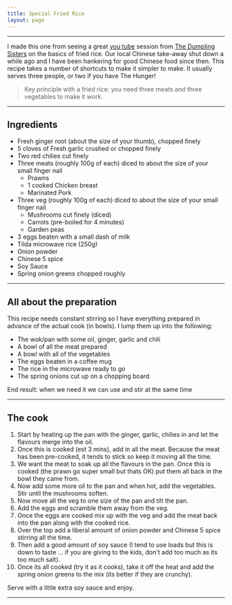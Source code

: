 ```yaml
---
title: Special Fried Rice
layout: page
---
```


---

I made this one from seeing a great [you tube](https://www.youtube.com/watch?v=f_ZRhqkWHfU) session from [The Dumpling Sisters](https://thedumplingsisters.com/) on the basics of fried rice.  Our local Chinese take-away shut down a while ago and I have been hankering for good Chinese food since then.  This recipe takes a number of shortcuts to make it simpler to make.  It usually serves three people, or two if you have The Hunger!

> Key principle with a fried rice: you need three meats and three vegetables to make it work.

---

## Ingredients

 * Fresh ginger root (about the size of your thumb), chopped finely
 * 5 cloves of Fresh garlic crushed or chopped finely
 * Two red chilies cut finely
 * Three meats (roughly 100g of each) diced to about the size of your small finger nail
    * Prawns
    * 1 cooked Chicken breast
    * Marinated Pork
 * Three veg (roughly 100g of each) diced to about the size of your small finger nail
    * Mushrooms cut finely (diced)
    * Carrots (pre-boiled for 4 minutes)
    * Garden peas
 * 3 eggs beaten with a small dash of milk
 * Tilda microwave rice (250g)
 * Onion powder
 * Chinese 5 spice
 *  Soy Sauce
 * Spring onion greens chopped roughly

---

## All about the preparation

This recipe needs constant stirring so I have everything prepared in advance of the actual cook (in bowls).  I lump them up into the following:

  * The wok/pan with some oil, ginger, garlic and chili
  * A bowl of all the meat prepared
  * A bowl with all of the vegetables
  * The eggs beaten in a coffee mug
  * The rice in the microwave ready to go
  * The spring onions cut up on a chopping board

End result: when we need it we can use and stir at the same time

---

## The cook

  1. Start by heating up the pan with the ginger, garlic, chilies in and let the flavours merge into the oil.
  1. Once this is cooked (est 3 mins), add in all the meat.  Because the meat has been pre-cooked, it tends to stick so keep it moving all the time.
  1. We want the meat to soak up all the flavours in the pan.  Once this is cooked (the prawn go super small but thats OK) put them all back in the bowl they came from. 
  1. Now add some more oil to the pan and when hot, add the vegetables.  Stir until the mushrooms soften.
  1. Now move all the veg to one size of the pan and tilt the pan.
  1. Add the eggs and scramble them away from the veg.
  1. Once the eggs are cooked mix up with the veg and add the meat back into the pan along with the cooked rice.
  1. Over the top add a liberal amount of onion powder and Chinese 5 spice stirring all the time.
  1. Then add a good amount of soy sauce (I tend to use loads but this is down to taste ... if you are giving to the kids, don't add too much as its too much salt).
  1. Once its all cooked (try it as it cooks), take it off the heat and add the spring onion greens to the mix (its better if they are crunchy).

Serve with a little extra soy sauce and enjoy.

---
